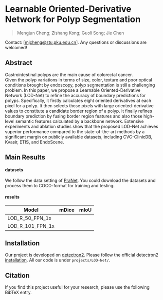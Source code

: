# Learnable Oriented-Derivative Network for Polyp Segmentation
       
> Mengjun Cheng; Zishang Kong; Guoli Song; Jie Chen      
     

Contact: [mjcheng@stu.pku.edu.cn]. Any questions or discussions are welcomed! 

## Abstract

Gastrointestinal polyps are the main cause of colorectal cancer.  
Given the polyp variations in terms of size, color, texture and poor optical conditions brought by endoscopy, polyp segmentation is still a challenging problem. In this paper, we propose a Learnable Oriented-Derivative Network (LOD-Net) to refine the accuracy of boundary predictions for polyps. Specifically, it firstly calculates eight oriented derivatives at each pixel for a polyp. It then selects those pixels with large oriented-derivative values to constitute a candidate border region of a polyp. It finally refines boundary prediction by fusing border region features and also those high-level semantic features calculated by a backbone network. Extensive experiments and ablation studies show that the proposed LOD-Net achieves superior performance compared to the state-of-the-art methods by a significant margin on publicly available datasets, including CVC-ClinicDB, Kvasir, ETIS, and EndoScene. 


## Main Results

#### datasets

We follow the data setting of [PraNet](https://github.com/DengPingFan/PraNet). You could download the datasets and process them to COCO-format for training and testing.

#### results

| Model               |  mDice   |  mIoU   |
|---------------------|----------|---------|
| LOD_R_50_FPN_1x     |          |         |
| LOD_R_101_FPN_1x    |          |         |



## Installation

Our project is developed on [detectron2](https://github.com/facebookresearch/detectron2). Please follow the official detectron2 [installation](https://github.com/facebookresearch/detectron2/blob/master/INSTALL.md). All our code is under `projects/LOD-Net/`. 

## Citation

If you find this project useful for your research, please use the following BibTeX entry.

